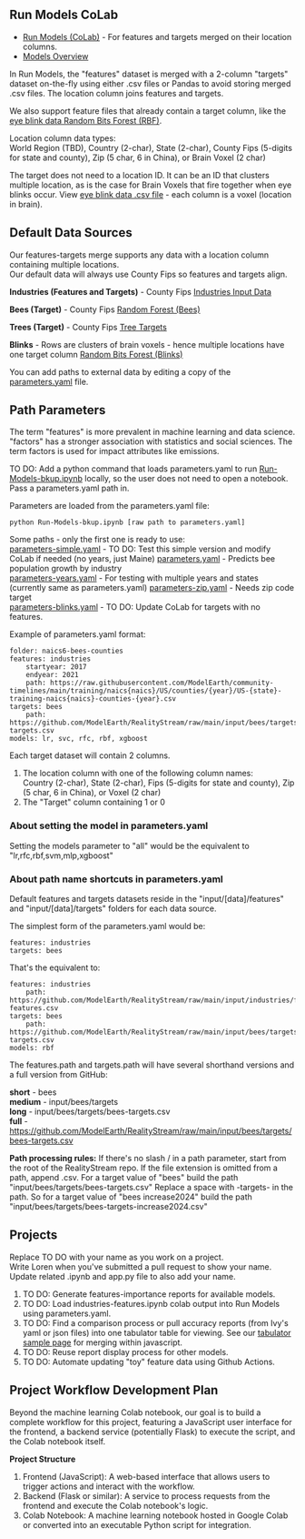 ## Run Models CoLab

- [Run Models (CoLab)](input/industries) - For features and targets merged on their location columns.
- [Models Overview](models)

In Run Models, the "features" dataset is merged with a 2-column "targets" dataset on-the-fly using either .csv files or Pandas to avoid storing merged .csv files. The location column joins features and targets.

We also support feature files that already contain a target column, like the [eye blink data Random Bits Forest (RBF)](models/random-bits-forest/). 

Location column data types:  
World Region (TBD), Country (2-char), State (2-char), County Fips (5-digits for state and county), Zip (5 char, 6 in China), or Brain Voxel (2 char)

The target does not need to a location ID. It can be an ID that clusters multiple location, as is the case for Brain Voxels that fire together when eye blinks occur. View [eye blink data .csv file](https://github.com/ModelEarth/RealityStream/blob/main/models/random-bits-forest/blinks-input.csv) - each column is a voxel (location in brain).

## Default Data Sources

Our features-targets merge supports any data with a location column containing multiple locations.  
Our default data will always use County Fips so features and targets align.

**Industries (Features and Targets)** - County Fips
<a href="input/industries/">Industries Input Data</a>

**Bees (Target)** - County Fips
<a href="input/bees/">Random Forest (Bees)</a>

**Trees (Target)** - County Fips
[Tree Targets](input/trees/)

**Blinks** - Rows are clusters of brain voxels - hence multiple locations have one target column
<a href="models/random-bits-forest/">Random Bits Forest (Blinks)</a><br>


You can add paths to external data by editing a copy of the [parameters.yaml](https://github.com/ModelEarth/RealityStream/blob/main/parameters/parameters.yaml) file.


## Path Parameters

The term "features" is more prevalent in machine learning and data science.
"factors" has a stronger association with statistics and social sciences. The term factors is used for impact attributes like emissions.

TO DO: Add a python command that loads parameters.yaml to run [Run-Models-bkup.ipynb](https://github.com/ModelEarth/RealityStream/tree/main/models) locally, so the user does not need to open a notebook. Pass a parameters.yaml path in. 

Parameters are loaded from the parameters.yaml file:

	python Run-Models-bkup.ipynb [raw path to parameters.yaml]

Some paths - only the first one is ready to use:  
[parameters-simple.yaml](https://raw.githubusercontent.com/ModelEarth/RealityStream/main/parameters/parameters-simple.yaml) - TO DO: Test this simple version and modify CoLab if needed (no years, just Maine)
[parameters.yaml](https://raw.githubusercontent.com/ModelEarth/RealityStream/main/parameters/parameters.yaml) - Predicts bee population growth by industry  
[parameters-years.yaml](https://raw.githubusercontent.com/ModelEarth/RealityStream/main/parameters/parameters-years.yaml) - For testing with multiple years and states (currently same as parameters.yaml)
[parameters-zip.yaml](https://raw.githubusercontent.com/ModelEarth/RealityStream/main/parameters/parameters-zip.yaml) - Needs zip code target  
[parameters-blinks.yaml](https://raw.githubusercontent.com/ModelEarth/RealityStream/main/parameters/parameters-blinks.yaml) - TO DO: Update CoLab for targets with no features.

Example of parameters.yaml format:

	folder: naics6-bees-counties
	features: industries
		startyear: 2017
		endyear: 2021
	 	path: https://raw.githubusercontent.com/ModelEarth/community-timelines/main/training/naics{naics}/US/counties/{year}/US-{state}-training-naics{naics}-counties-{year}.csv
	targets: bees
		path: https://github.com/ModelEarth/RealityStream/raw/main/input/bees/targets/bees-targets.csv
	models: lr, svc, rfc, rbf, xgboost

<!-- For later
	python Run-Models-bkup.ipynb [features] [target] [models]
-->

Each target dataset will contain 2 columns.  
1. The location column with one of the following column names:  
Country (2-char), State (2-char), Fips (5-digits for state and county), Zip (5 char, 6 in China), or Voxel (2 char)
2. The "Target" column containing 1 or 0

### About setting the model in parameters.yaml

Setting the models parameter to "all" would be the equivalent to "lr,rfc,rbf,svm,mlp,xgboost"  

### About path name shortcuts in parameters.yaml

Default features and targets datasets reside in the "input/[data]/features" and "input/[data]/targets" folders for each data source.

The simplest form of the parameters.yaml would be:

	features: industries
	targets: bees

That's the equivalent to:

	features: industries
	 	path: https://github.com/ModelEarth/RealityStream/raw/main/input/industries/features/industries-features.csv
	targets: bees
		path: https://github.com/ModelEarth/RealityStream/raw/main/input/bees/targets/bees-targets.csv
	models: rbf


The features.path and targets.path will have several shorthand versions and a full version from GitHub:

**short** - bees  
**medium** - input/bees/targets  
**long** - input/bees/targets/bees-targets.csv  
**full** - https://github.com/ModelEarth/RealityStream/raw/main/input/bees/targets/bees-targets.csv



**Path processing rules:**
If there's no slash / in a path parameter, start from the root of the RealityStream repo.
If the file extension is omitted from a path, append .csv.
For a target value of "bees" build the path "input/bees/targets/bees-targets.csv"
Replace a space with -targets- in the path.
So for a target value of "bees increase2024" build the path "input/bees/targets/bees-targets-increase2024.csv"

## Projects

Replace TO DO with your name as you work on a project.  
Write Loren when you've submitted a pull request to show your name.  
Update related .ipynb and app.py file to also add your name.

1. TO DO: Generate features-importance reports for available models.
2. TO DO: Load industries-features.ipynb colab output into Run Models using parameters.yaml.
3. TO DO: Find a comparison process or pull accuracy reports (from Ivy's yaml or json files) into one tabulator table for viewing. See our [tabulator sample page](../../data-pipeline/timelines/tabulator/) for merging within javascript.
4. TO DO: Reuse report display process for other models.
5. TO DO: Automate updating "toy" feature data using Github Actions.

## Project Workflow Development Plan

Beyond the machine learning Colab notebook, our goal is to build a complete workflow for this project, featuring a JavaScript user interface for the frontend, a backend service (potentially Flask) to execute the script, and the Colab notebook itself.

**Project Structure**
1. Frontend (JavaScript): A web-based interface that allows users to trigger actions and interact with the workflow.
2. Backend (Flask or similar): A service to process requests from the frontend and execute the Colab notebook's logic.
3. Colab Notebook: A machine learning notebook hosted in Google Colab or converted into an executable Python script for integration.


